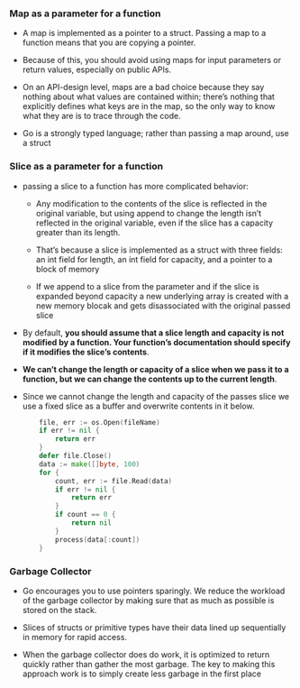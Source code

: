 ### Map as a parameter for a function

- A map is implemented as a pointer to a struct. Passing a map to a function means that you are copying
a pointer. 

- Because of this, you should avoid using maps for input parameters or return values, especially on public APIs. 

- On an API-design level, maps are a bad choice because they say nothing about what values are contained within; there’s nothing that explicitly defines what keys are in the map, so the only way to know what they are is to trace through the code.

- Go is a strongly typed language; rather than passing a map around, use a struct


### Slice as a parameter for a function

- passing a slice to a function has more complicated behavior: 
  
  - Any modification to the contents of the slice is reflected in the original variable, but using append to change the length isn’t reflected in the original variable, even if the slice has a capacity greater than its length. 

  - That’s because a slice is implemented as a struct with three fields: an int field for length, an int field for capacity, and a pointer to a block of memory
  
  - If we append to a slice from the parameter and if the slice is expanded beyond capacity a new underlying array is created with a new memory blocak and gets disassociated with the original passed slice

- By default, **you should assume that a slice length and capacity is not modified by a function. Your function’s documentation should specify if it modifies the slice’s contents**.

- **We can’t change the length or capacity of a slice when we pass it to a function, but we can change the contents up to the current length**.

- Since we cannot change the length and capacity of the passes slice we use a fixed slice as a buffer and overwrite contents in it below.

    ```go
        file, err := os.Open(fileName)
        if err != nil {
            return err
        }
        defer file.Close()
        data := make([]byte, 100)
        for {
            count, err := file.Read(data)
            if err != nil {
                return err
            }
            if count == 0 {
                return nil
            }
            process(data[:count])
        }
    ```
### Garbage Collector

- Go encourages you to use pointers sparingly. We reduce the workload of the garbage collector by making sure that as much as possible is stored on the stack. 

- Slices of structs or primitive types have their data lined up sequentially in memory for rapid access. 

- When the garbage collector does do work, it is optimized to return quickly rather than gather the most garbage. The key to making this approach work is to simply create less garbage in the first place